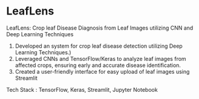 # LeafLens
LeafLens: Crop leaf Disease Diagnosis from Leaf Images utilizing CNN and Deep Learning Techniques

1) Developed an system for crop leaf disease detection utilizing Deep Learning Techniques.)
2) Leveraged CNNs and TensorFlow/Keras to analyze leaf images from affected crops, ensuring early and accurate
   disease identification.
3) Created a user-friendly interface for easy upload of leaf images using Streamlit

Tech Stack : TensorFlow, Keras, Streamlit, Jupyter Notebook
